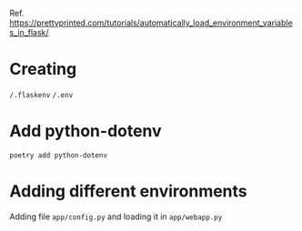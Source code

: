 
Ref. 
https://prettyprinted.com/tutorials/automatically_load_environment_variables_in_flask/

# Creating 
`/.flaskenv`
`/.env`

# Add python-dotenv

`poetry add python-dotenv`

# Adding different environments

Adding file `app/config.py` and loading it in `app/webapp.py`